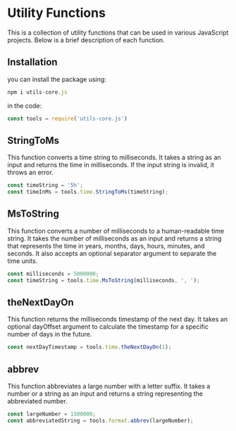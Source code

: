 # Utility Functions
This is a collection of utility functions that can be used in various JavaScript projects. Below is a brief description of each function.
## Installation
you can install the package using:
```js
npm i utils-core.js
```
in the code:
```js
const tools = require('utils-core.js')
```
## StringToMs
This function converts a time string to milliseconds. It takes a string as an input and returns the time in milliseconds. If the input string is invalid, it throws an error.
```js
const timeString = '5h';
const timeInMs = tools.time.StringToMs(timeString);
```
## MsToString
This function converts a number of milliseconds to a human-readable time string. It takes the number of milliseconds as an input and returns a string that represents the time in years, months, days, hours, minutes, and seconds. It also accepts an optional separator argument to separate the time units.
```js
const milliseconds = 5000000;
const timeString = tools.time.MsToString(milliseconds, ', ');
```
## theNextDayOn
This function returns the milliseconds timestamp of the next day. It takes an optional dayOffset argument to calculate the timestamp for a specific number of days in the future.
```js
const nextDayTimestamp = tools.time.theNextDayOn(1);
```
## abbrev
This function abbreviates a large number with a letter suffix. It takes a number or a string as an input and returns a string representing the abbreviated number.
```js
const largeNumber = 1500000;
const abbreviatedString = tools.format.abbrev(largeNumber);
```